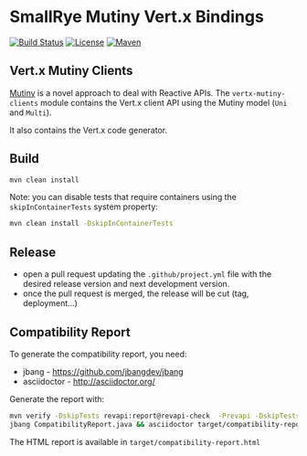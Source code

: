 # SmallRye Mutiny Vert.x Bindings

[![Build Status](https://github.com/smallrye/smallrye-mutiny-vertx-bindings/workflows/SmallRye%20Build/badge.svg?branch=main)](https://github.com/smallrye/smallrye-mutiny-vertx-bindings/actions?query=workflow%3A%22SmallRye+Build%22)
[![License](https://img.shields.io/github/license/smallrye/smallrye-fault-tolerance.svg)](http://www.apache.org/licenses/LICENSE-2.0)
[![Maven](https://img.shields.io/maven-central/v/io.smallrye.reactive/smallrye-mutiny-vertx-bindings-projects?color=green)]()

## Vert.x Mutiny Clients

[Mutiny](https://smallrye.io/smallrye-mutiny) is a novel approach to deal with Reactive APIs.
The `vertx-mutiny-clients` module contains the Vert.x client API using the Mutiny model (`Uni` and `Multi`).

It also contains the Vert.x code generator.

## Build

```bash
mvn clean install
```

Note: you can disable tests that require containers using the `skipInContainerTests` system property:

```bash
mvn clean install -DskipInContainerTests
```

## Release

- open a pull request updating the `.github/project.yml` file with the desired release version and next development version.
- once the pull request is merged, the release will be cut (tag, deployment...)

## Compatibility Report

To generate the compatibility report, you need:

* jbang - https://github.com/jbangdev/jbang
* asciidoctor - http://asciidoctor.org/

Generate the report with:

```bash
mvn verify -DskipTests revapi:report@revapi-check  -Prevapi -DskipTests -Dmaven.javadoc.skip=true -pl \!vertx-mutiny-clients-bom -pl \!vertx-mutiny-clients/vertx-mutiny-sql-client
jbang CompatibilityReport.java && asciidoctor target/compatibility-report.adoc
``` 

The HTML report is available in `target/compatibility-report.html`

